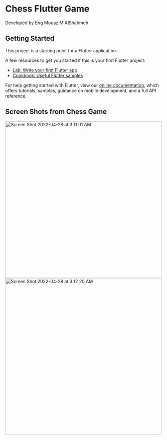 # Chess Flutter Game

Developed by Eng Mouaz M AlShahmeh

## Getting Started

This project is a starting point for a Flutter application.

A few resources to get you started if this is your first Flutter project:

- [Lab: Write your first Flutter app](https://flutter.dev/docs/get-started/codelab)
- [Cookbook: Useful Flutter samples](https://flutter.dev/docs/cookbook)

For help getting started with Flutter, view our
[online documentation](https://flutter.dev/docs), which offers tutorials,
samples, guidance on mobile development, and a full API reference.


## Screen Shots from Chess Game

<img width="499" alt="Screen Shot 2022-04-28 at 3 11 01 AM" src="https://user-images.githubusercontent.com/86870601/165652291-4a5ed8be-e5b9-408b-83ff-eb59443d1edd.png">

<img width="499" alt="Screen Shot 2022-04-28 at 3 12 20 AM" src="https://user-images.githubusercontent.com/86870601/165652307-8979e3c2-b21b-43f6-8da4-77c43cfb6876.png">
